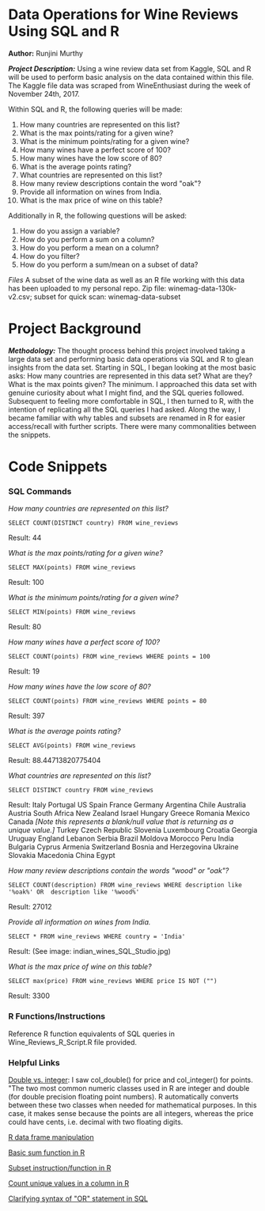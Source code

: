# Data Operations for Wine Reviews Using SQL and R

**Author:** Runjini Murthy

__*Project Description:*__
Using a wine review data set from Kaggle, SQL and R will be used to perform basic analysis on the data contained within this file.  The Kaggle file data was scraped from WineEnthusiast during the week of November 24th, 2017.

Within SQL and R, the following queries will be made:
1. How many countries are represented on this list?
2. What is the max points/rating for a given wine?
3. What is the minimum points/rating for a given wine?
4. How many wines have a perfect score of 100?
5. How many wines have the low score of 80?
6. What is the average points rating?
7. What countries are represented on this list?
8. How many review descriptions contain the word "oak"?
9. Provide all information on wines from India.
10. What is the max price of wine on this table?

Additionally in R, the following questions will be asked:
1. How do you assign a variable?
2. How do you perform a sum on a column?
3. How do you perform a mean on a column?
4. How do you filter?
5. How do you perform a sum/mean on a subset of data?

*Files*
A subset of the wine data as well as an R file working with this data has been uploaded to my personal repo.  Zip file: winemag-data-130k-v2.csv; subset for quick scan: winemag-data-subset

# Project Background
__*Methodology:*__ The thought process behind this project involved taking a large data set and performing basic data operations via SQL and R to glean insights from the data set.  Starting in SQL, I began looking at the most basic asks: How many countries are represented in this data set? What are they? What is the max points given?  The minimum.  I approached this data set with genuine curiosity about what I might find, and the SQL queries followed. Subsequent to feeling more comfortable in SQL, I then turned to R, with the intention of replicating all the SQL queries I had asked. Along the way, I became familiar with why tables and subsets are renamed in R for easier access/recall with further scripts.  There were many commonalities between the snippets.

# Code Snippets

### SQL Commands

*How many countries are represented on this list?*

`SELECT COUNT(DISTINCT country)
FROM wine_reviews`

Result: 44

*What is the max points/rating for a given wine?*

`SELECT MAX(points)
FROM wine_reviews`

Result: 100

*What is the minimum points/rating for a given wine?*

`SELECT MIN(points)
FROM wine_reviews`

Result: 80

*How many wines have a perfect score of 100?*

`SELECT COUNT(points)
FROM wine_reviews
WHERE points = 100`

Result: 19

*How many wines have the low score of 80?*

`SELECT COUNT(points)
FROM wine_reviews
WHERE points = 80`

Result: 397

*What is the average points rating?*

`SELECT AVG(points)
FROM wine_reviews`

Result: 88.44713820775404

*What countries are represented on this list?*

`SELECT DISTINCT country
FROM wine_reviews`

Result:
Italy
Portugal
US
Spain
France
Germany
Argentina
Chile
Australia
Austria
South Africa
New Zealand
Israel
Hungary
Greece
Romania
Mexico
Canada
     *[Note this represents a blank/null value that is returning as a unique value.]*
Turkey
Czech Republic
Slovenia
Luxembourg
Croatia
Georgia
Uruguay
England
Lebanon
Serbia
Brazil
Moldova
Morocco
Peru
India
Bulgaria
Cyprus
Armenia
Switzerland
Bosnia and Herzegovina
Ukraine
Slovakia
Macedonia
China
Egypt

*How many review descriptions contain the words "wood" or "oak"?*

`SELECT COUNT(description)
FROM wine_reviews
WHERE description like '%oak%' OR  description like '%wood%'`

Result: 27012

*Provide all information on wines from India.*

`SELECT *
FROM wine_reviews
WHERE country = 'India'`

Result:
(See image: indian_wines_SQL_Studio.jpg)

*What is the max price of wine on this table?*

`SELECT max(price)
FROM wine_reviews
WHERE price IS NOT ("")`

Result:
3300


### R Functions/Instructions

Reference R function equivalents of SQL queries in Wine_Reviews_R_Script.R file provided.

### Helpful Links


[Double vs. integer](http://uc-r.github.io/integer_double): I saw col_double() for price and col_integer() for points.  "The two most common numeric classes used in R are integer and double (for double precision floating point numbers). R automatically converts between these two classes when needed for mathematical purposes.  In this case, it makes sense because the points are all integers, whereas the price could have cents, i.e. decimal with two floating digits.

[R data frame manipulation](https://www.r-bloggers.com/dataframe-manipulation-in-r-from-basics-to-dplyr/)

[Basic sum function in R](https://stackoverflow.com/questions/9676212/how-to-sum-all-values-of-a-column-of-in-a-data-frame)

[Subset instruction/function in R](https://www.statmethods.net/management/subset.html)

[Count unique values in a column in R](https://discuss.analyticsvidhya.com/t/count-number-of-distinct-values-in-a-column-of-a-data-table-in-r/1124)

[Clarifying syntax of "OR" statement in SQL](https://www.w3schools.com/sql/sql_and_or.asp)
